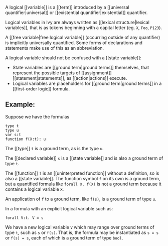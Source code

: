 A logical [[variable]] is a [[term]] introduced by a [[universal quantifier|universal]] or [[existential quantifier|existential]] quantifier.

Logical variables in Ivy are always written as [[lexical structure|lexical variables]], that is as tokens beginning with a capital letter (eg. `X`, `Foo`, `P123`).

A [[free variable|free logical variable]] (occurring outside of any quantifier) is implicitly universally quantified. Some forms of declarations and statements make use of this as an abbreviation.

A logical variable should not be confused with a [[state variable]]:

  - State variables are [[ground term|ground terms]] themselves, that represent the possible targets of [[assignment]] [[statement|statements]], as [[action|actions]] execute.
  - Logical variables are placeholders for [[ground term|ground terms]] in a [[first-order logic]] formula.

## Example:

Suppose we have the formulas

```
type t
type u
var s:t
function f(X:t): u
```

The [[type]] `t` is a ground term, as is the type `u`.

The [[declared variable]] `s` is a [[state variable]] and is also a ground term of type `t`.

The [[function]] `f` is an [[uninterpreted function]] without a definition, so is also a [[state variable]]. The function symbol `f` on its own is a ground term, but a quantified formula like `forall X. f(X)` is not a ground term because it contains a logical variable `X`.

An application of `f` to a ground term, like `f(s)`, is a ground term of type `u`.

In a formula with an explicit logical variable such as:
```
forall V:t. V = s
```

We have a new logical variable `V` which may range over ground terms of type `t`, such as `s` or `f(s)`. That is, the formula may be instantiated as `s = s` or `f(s) = s`, each of which is a ground term of type `bool`.
